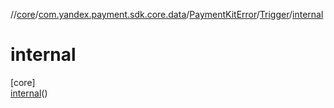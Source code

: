 //[core](../../../../../index.md)/[com.yandex.payment.sdk.core.data](../../../index.md)/[PaymentKitError](../../index.md)/[Trigger](../index.md)/[internal](index.md)

# internal

[core]\
[internal](index.md)()
